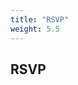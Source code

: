 ```yaml
---
title: "RSVP"
weight: 5.5
---
```



## RSVP

<script type="text/javascript" src="https://juliadavidwedding.rsvpify.com/embed"></script>
